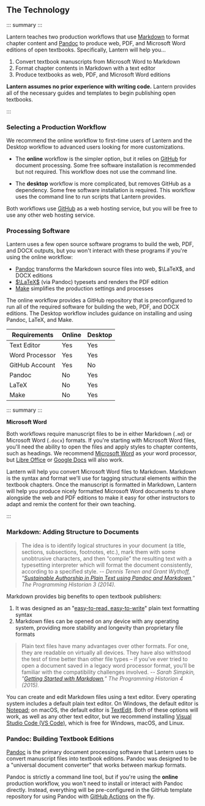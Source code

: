 ## The Technology

::: summary :::

Lantern teaches two production workflows that use [Markdown](https://en.wikipedia.org/wiki/Markdown) to format chapter content and [Pandoc](https://pandoc.org/) to produce web, PDF, and Microsoft Word editions of open textbooks. Specifically, Lantern will help you...

1. Convert textbook manuscripts from Microsoft Word to Markdown
2. Format chapter contents in Markdown with a text editor
3. Produce textbooks as web, PDF, and Microsoft Word editions

**Lantern assumes no prior experience with writing code.** Lantern provides all of the necessary guides and templates to begin publishing open textbooks.

:::

### Selecting a Production Workflow

We recommend the online workflow to first-time users of Lantern and the Desktop workflow to advanced users looking for more customizations.

- The **online** workflow is the simpler option, but it relies on [GitHub](https://github.com/) for document processing. Some free software installation is recommended but not required. This workflow does not use the command line.

- The **desktop** workflow is more complicated, but removes GitHub as a dependency. Some free software installation is required. This workflow uses the command line to run scripts that Lantern provides.

Both workflows use [GitHub](https://github.com/) as a web hosting service, but you will be free to use any other web hosting service. 

### Processing Software

Lantern uses a few open source software programs to build the web, PDF, and DOCX outputs, but you won't interact with these programs if you're using the online workflow:

- [Pandoc](https://pandoc.org/) transforms the Markdown source files into web, $\LaTeX$, and DOCX editions
- [$\LaTeX$](https://www.latex-project.org/) (via Pandoc) typesets and renders the PDF edition
- [Make](https://www.gnu.org/software/make/) simplifies the production settings and processes

The online workflow provides a GitHub repository that is preconfigured to run all of the required software for building the web, PDF, and DOCX editions. The Desktop workflow includes guidance on installing and using Pandoc, LaTeX, and Make.

| Requirements   	| Online 	| Desktop 	|
|----------------	|--------	|---------	|
| Text Editor    	| Yes    	| Yes     	|
| Word Processor 	| Yes    	| Yes     	|
| GitHub Account 	| Yes    	| No      	|
| Pandoc         	| No     	| Yes     	|
| LaTeX          	| No     	| Yes     	|
| Make              | No        | Yes       |

::: summary :::

**Microsoft Word**

Both workflows require manuscript files to be in either Markdown (`.md`) or Microsoft Word (`.docx`) formats. If you're starting with Microsoft Word files, you'll need the ability to open the files and apply styles to chapter contents, such as headings. We recommend [Microsoft Word](https://www.microsoft.com/en-us/microsoft-365/word?rtc=1) as your word processor, but [Libre Office](https://www.libreoffice.org/) or [Google Docs](https://www.google.com/docs/about/) will also work. 

Lantern will help you convert Microsoft Word files to Markdown. Markdown is the syntax and format we'll use for tagging structural elements within the textbook chapters. Once the manuscript is formatted in Markdown, Lantern will help you produce nicely formatted Microsoft Word documents to share alongside the web and PDF editions to make it easy for other instructors to adapt and remix the content for their own teaching.

:::

### Markdown: Adding Structure to Documents

> The idea is to identify logical structures in your document (a title, sections, subsections, footnotes, etc.), mark them with some unobtrusive characters, and then “compile” the resulting text with a typesetting interpreter which will format the document consistently, according to a specified style. _-- Dennis Tenen and Grant Wythoff, "[Sustainable Authorship in Plain Text using Pandoc and Markdown](https://doi.org/10.46430/phen0041)," The Programming Historian 3 (2014)._ 

Markdown provides big benefits to open textbook publishers:

1. It was designed as an "[easy-to-read, easy-to-write](https://daringfireball.net/projects/markdown/)" plain text formatting syntax
2. Markdown files can be opened on any device with any operating system, providing more stability and longevity than proprietary file formats

> Plain text files have many advantages over other formats. For one, they are readable on virtually all devices. They have also withstood the test of time better than other file types – if you’ve ever tried to open a document saved in a legacy word processor format, you’ll be familiar with the compatibility challenges involved. _-- Sarah Simpkin, "[Getting Started with Markdown](https://doi.org/10.46430/phen0046)," The Programming Historian 4 (2015)._

You can create and edit Markdown files using a text editor. Every operating system includes a default plain text editor. On Windows, the default editor is [Notepad](https://www.microsoft.com/en-us/p/windows-notepad/9msmlrh6lzf3?activetab=pivot:overviewtab); on macOS, the default editor is [TextEdit](https://support.apple.com/guide/textedit/welcome/mac). Both of these options will work, as well as any other text editor, but we recommend installing [Visual Studio Code (VS Code)](https://code.visualstudio.com/), which is free for Windows, macOS, and Linux.

### Pandoc: Building Textbook Editions

[Pandoc](https://pandoc.org/) is the primary document processing software that Lantern uses to convert manuscript files into textbook editions. Pandoc was designed to be a "universal document converter" that works between markup formats. 

Pandoc is strictly a command line tool, but if you're using the **online** production workflow, you won't need to install or interact with Pandoc directly. Instead, everything will be pre-configured in the GitHub template repository for using Pandoc with [GitHub Actions](https://github.com/features/actions) on the fly.
